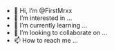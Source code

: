 - 👋 Hi, I’m @FirstMrxx
- 👀 I’m interested in ...
- 🌱 I’m currently learning ...
- 💞️ I’m looking to collaborate on ...
- 📫 How to reach me ...

<!---
FirstMrxx/FirstMrxx is a ✨ special ✨ repository because its `README.md` (this file) appears on your GitHub profile.
You can click the Preview link to take a look at your changes.
--->
